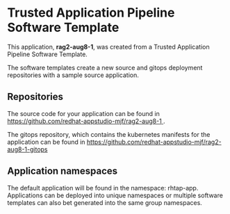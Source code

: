 # Trusted Application Pipeline Software Template

This application, **rag2-aug8-1**, was created from a Trusted Application Pipeline Software Template.

The software templates create a new source and gitops deployment repositories with a sample source application. 

## Repositories

The source code for your application can be found in [https://github.com/redhat-appstudio-mjf/rag2-aug8-1 ](https://github.com/redhat-appstudio-mjf/rag2-aug8-1 ).
 
The gitops repository, which contains the kubernetes manifests for the application can be found in 
[https://github.com/redhat-appstudio-mjf/rag2-aug8-1-gitops ](https://github.com/redhat-appstudio-mjf/rag2-aug8-1-gitops ) 

## Application namespaces 

The default application will be found in the namespace: rhtap-app. Applications can be deployed into unique namespaces or multiple software templates can also bet generated into the same group namespaces.  